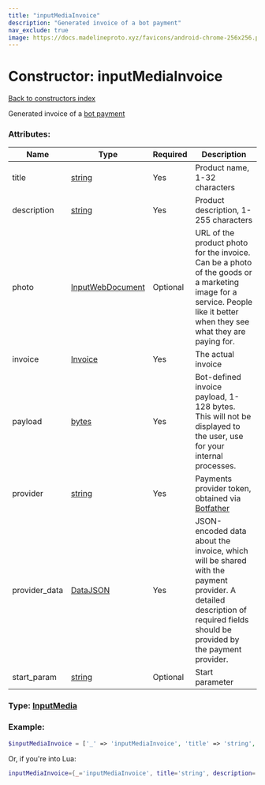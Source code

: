 ```yaml
---
title: "inputMediaInvoice"
description: "Generated invoice of a bot payment"
nav_exclude: true
image: https://docs.madelineproto.xyz/favicons/android-chrome-256x256.png
---
```

# Constructor: inputMediaInvoice  
[Back to constructors index](index.md)



Generated invoice of a [bot payment](https://core.telegram.org/bots/payments)

### Attributes:

| Name     |    Type       | Required | Description |
|----------|---------------|----------|-------------|
|title|[string](../types/string.md) | Yes|Product name, 1-32 characters|
|description|[string](../types/string.md) | Yes|Product description, 1-255 characters|
|photo|[InputWebDocument](../types/InputWebDocument.md) | Optional|URL of the product photo for the invoice. Can be a photo of the goods or a marketing image for a service. People like it better when they see what they are paying for.|
|invoice|[Invoice](../types/Invoice.md) | Yes|The actual invoice|
|payload|[bytes](../types/bytes.md) | Yes|Bot-defined invoice payload, 1-128 bytes. This will not be displayed to the user, use for your internal processes.|
|provider|[string](../types/string.md) | Yes|Payments provider token, obtained via [Botfather](https://t.me/botfather)|
|provider\_data|[DataJSON](../types/DataJSON.md) | Yes|JSON-encoded data about the invoice, which will be shared with the payment provider. A detailed description of required fields should be provided by the payment provider.|
|start\_param|[string](../types/string.md) | Optional|Start parameter|



### Type: [InputMedia](../types/InputMedia.md)


### Example:

```php
$inputMediaInvoice = ['_' => 'inputMediaInvoice', 'title' => 'string', 'description' => 'string', 'photo' => InputWebDocument, 'invoice' => Invoice, 'payload' => 'bytes', 'provider' => 'string', 'provider_data' => DataJSON, 'start_param' => 'string'];
```  


Or, if you're into Lua:

```lua
inputMediaInvoice={_='inputMediaInvoice', title='string', description='string', photo=InputWebDocument, invoice=Invoice, payload='bytes', provider='string', provider_data=DataJSON, start_param='string'}

```


